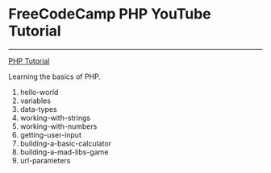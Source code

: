 # FreeCodeCamp PHP YouTube Tutorial
---
[PHP Tutorial](https://www.youtube.com/watch?v=OK_JCtrrv-c)

Learning the basics of PHP.

1. hello-world
2. variables
3. data-types
4. working-with-strings
5. working-with-numbers
6. getting-user-input
7. building-a-basic-calculator
8. building-a-mad-libs-game
9. url-parameters